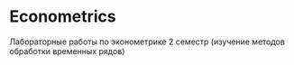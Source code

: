 # Econometrics
Лабораторные работы по эконометрике 2 семестр (изучение методов обработки временных рядов)

